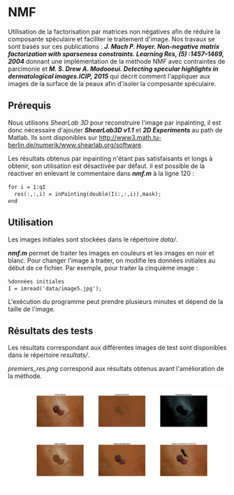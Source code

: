 # NMF
Utilisation de la factorisation par matrices non négatives afin de réduire la composante spéculaire et faciliter le traitement d'image. Nos travaux se sont basés sur ces publications : ***J. Mach P. Hoyer. Non-negative matrix factorization with sparseness constraints. Learning Res, (5) :1457–1469, 2004*** donnant une implémentation de la méthode NMF avec contraintes de parcimonie et ***M. S. Drew A. Madooeui. Detecting specular highlights in dermatological images.ICIP, 2015*** qui décrit comment l'appliquer  aux images de la surface de la peaux afin d'isoler la composante spéculaire. 

## Prérequis
Nous utilisons *ShearLab 3D* pour reconstruire l'image par inpainting, il est donc nécessaire d'ajouter ***ShearLab3D v1.1*** et ***2D Experiments*** au path de Matlab. Ils sont disponibles sur http://www3.math.tu-berlin.de/numerik/www.shearlab.org/software.

Les résultats obtenus par inpainting n'étant pas satisfaisants et longs à obtenir, son utilisation est désactivée par défaut. il est possible de la réactiver en enlevant le commentaire dans ***nmf.m*** à la ligne 120 : 

	for i = 1:qI
  	  res(:,:,i) = inPainting(double(I(:,:,i)),mask);
	end

## Utilisation
Les images initiales sont stockées dans le répertoire *data/*.

***nmf.m*** permet de traiter les images en couleurs et les images en noir et blanc. Pour changer l'image à traiter, on modifie les données initiales au début de ce fichier. Par exemple, pour traiter la cinquième image : 

	%données initiales
	I = imread('data/image5.jpg');

L'exécution du programme peut prendre plusieurs minutes et dépend de la taille de l'image.

## Résultats des tests
Les résultats correspondant aux différentes images de test sont disponibles dans le répertoire *resultats/*. 

*premiers_res.png* correspond aux résultats obtenus avant l'amélioration de la méthode.

![result](/resultats/res1.png)
